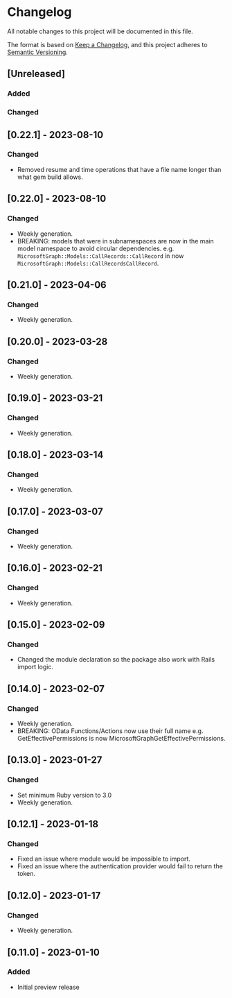 # Changelog

All notable changes to this project will be documented in this file.

The format is based on [Keep a Changelog](https://keepachangelog.com/en/1.0.0/),
and this project adheres to [Semantic Versioning](https://semver.org/spec/v2.0.0.html).

## [Unreleased]

### Added

### Changed

## [0.22.1] - 2023-08-10

### Changed

- Removed resume and time operations that have a file name longer than what gem build allows.

## [0.22.0] - 2023-08-10

### Changed

- Weekly generation.
- BREAKING: models that were in subnamespaces are now in the main model namespace to avoid circular dependencies. e.g. `MicrosoftGraph::Models::CallRecords::CallRecord` in now `MicrosoftGraph::Models::CallRecordsCallRecord`.

## [0.21.0] - 2023-04-06

### Changed

- Weekly generation.

## [0.20.0] - 2023-03-28

### Changed

- Weekly generation.

## [0.19.0] - 2023-03-21

### Changed

- Weekly generation.

## [0.18.0] - 2023-03-14

### Changed

- Weekly generation.

## [0.17.0] - 2023-03-07

### Changed

- Weekly generation.

## [0.16.0] - 2023-02-21

### Changed

- Weekly generation.

## [0.15.0] - 2023-02-09

### Changed

- Changed the module declaration so the package also work with Rails import logic.

## [0.14.0] - 2023-02-07

### Changed

- Weekly generation.
- BREAKING: OData Functions/Actions now use their full name e.g. GetEffectivePermissions is now MicrosoftGraphGetEffectivePermissions.

## [0.13.0] - 2023-01-27

### Changed

- Set minimum Ruby version to 3.0
- Weekly generation.

## [0.12.1] - 2023-01-18

### Changed

- Fixed an issue where module would be impossible to import.
- Fixed an issue where the authentication provider would fail to return the token.

## [0.12.0] - 2023-01-17

### Changed

- Weekly generation.

## [0.11.0] - 2023-01-10

### Added

- Initial preview release

